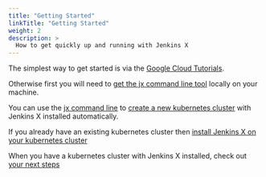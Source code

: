 ```yaml
---
title: "Getting Started"
linkTitle: "Getting Started"
weight: 2
description: >
  How to get quickly up and running with Jenkins X
---
```


The simplest way to get started is via the [Google Cloud Tutorials](tutorials).

Otherwise first you will need to [get the jx command line tool](install) locally on your machine.

You can use the [jx command line](/commands/jx/#jx) to [create a new kubernetes cluster](create-cluster) with Jenkins X  installed automatically.

If you already have an existing kubernetes cluster then [install Jenkins X on your kubernetes cluster](install-on-cluster)

When you have a kubernetes cluster with Jenkins X installed, check out [your next steps](/getting-started/next/)
